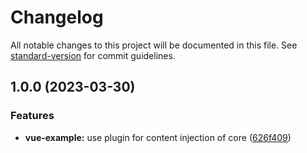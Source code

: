 # Changelog

All notable changes to this project will be documented in this file. See [standard-version](https://github.com/conventional-changelog/standard-version) for commit guidelines.

## 1.0.0 (2023-03-30)


### Features

* **vue-example:** use plugin for content injection of core ([626f409](https://github.com/gaetansenn/vunix/commit/626f4092afe82e0b0cee403de06c4d03c9287af9))

